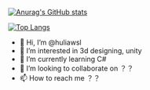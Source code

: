[![Anurag's GitHub stats](https://github-readme-stats.vercel.app/api?username=huliawsl)](https://github.com/huliawsl/github-readme-stats)

[![Top Langs](https://github-readme-stats.vercel.app/api/top-langs/?username=huliawsl)](https://github.com/huliawsl/github-readme-stats)
- 👋 Hi, I’m @huliawsl
- 👀 I’m interested in 3d designing, unity
- 🌱 I’m currently learning C#
- 💞️ I’m looking to collaborate on ？？
- 📫 How to reach me ？？

<!---
huliawsl/huliawsl is a ✨ special ✨ repository because its `README.md` (this file) appears on your GitHub profile.
You can click the Preview link to take a look at your changes.
--->
